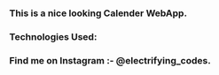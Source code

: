 ### This is a nice looking Calender WebApp.

### Technologies Used:

### Find me on Instagram :- @electrifying_codes.